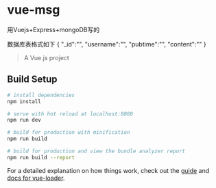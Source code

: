 # vue-msg
用Vuejs+Express+mongoDB写的

数据库表格式如下
{
"_id":"",
"username":"",
"pubtime":"",
"content":""
}
> A Vue.js project

## Build Setup

``` bash
# install dependencies
npm install

# serve with hot reload at localhost:8080
npm run dev

# build for production with minification
npm run build

# build for production and view the bundle analyzer report
npm run build --report
```

For a detailed explanation on how things work, check out the [guide](http://vuejs-templates.github.io/webpack/) and [docs for vue-loader](http://vuejs.github.io/vue-loader).
